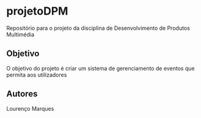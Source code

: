 # projetoDPM
Repositório para o projeto da disciplina de Desenvolvimento de Produtos Multimédia

## Objetivo
O objetivo do projeto é criar um sistema de gerenciamento de eventos que permita aos utilizadores

## Autores
Lourenço Marques